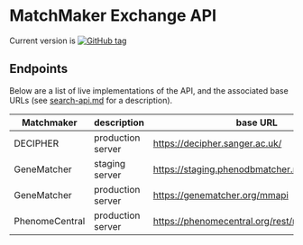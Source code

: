 # MatchMaker Exchange API
Current version is
[![GitHub tag](https://img.shields.io/github/tag/MatchmakerExchange/mme-apis.svg)]()

## Endpoints
Below are a list of live implementations of the API, and the associated base URLs (see [search-api.md](search-api.md) for a description).

| Matchmaker | description | base URL | IP Address |
| ---------- | ----------- | -------- | ---------- |
| DECIPHER | production server | https://decipher.sanger.ac.uk/ | |
| GeneMatcher | staging server | https://staging.phenodbmatcher.net/mmapi | 76.127.141.233 |
| GeneMatcher | production server | https://genematcher.org/mmapi | 128.220.229.7 |
| PhenomeCentral | production server | https://phenomecentral.org/rest/remoteMatcher/ | |


